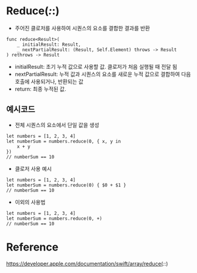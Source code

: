 # Reduce(_:_:)
- 주어진 클로저를 사용하여 시퀀스의 요소를 결합한 결과를 반환

~~~
func reduce<Result>(
    _ initialResult: Result,
    _ nextPartialResult: (Result, Self.Element) throws -> Result
) rethrows -> Result
~~~

- initialResult: 초기 누적 값으로 사용할 값. 클로저가 처음 실행될 때 전달 됨
- nextPartialResult: 누적 값과 시퀀스의 요소를 새로운 누적 값으로 결합하여 다음 호출에 사용되거나, 반환되는 값
- return: 최종 누적된 값.

## 예시코드
- 전체 시퀀스의 요소에서 단일 값을 생성  

~~~
let numbers = [1, 2, 3, 4]
let numberSum = numbers.reduce(0, { x, y in
    x + y
})
// numberSum == 10
~~~

- 클로저 사용 예시
~~~
let numbers = [1, 2, 3, 4]
let numberSum = numbers.reduce(0) { $0 + $1 }
// numberSum == 10
~~~

- 이외의 사용법
~~~
let numbers = [1, 2, 3, 4]
let numberSum = numbers.reduce(0, +)
// numberSum == 10
~~~

# Reference
https://developer.apple.com/documentation/swift/array/reduce(_:_:)  
